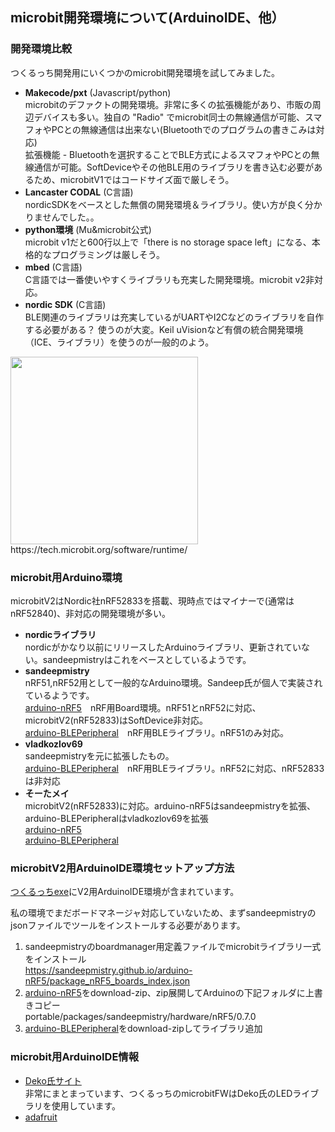## microbit開発環境について(ArduinoIDE、他）

### 開発環境比較
つくるっち開発用にいくつかのmicrobit開発環境を試してみました。
- **Makecode/pxt** (Javascript/python)  
microbitのデファクトの開発環境。非常に多くの拡張機能があり、市販の周辺デバイスも多い。独自の "Radio" でmicrobit同士の無線通信が可能、スマフォやPCとの無線通信は出来ない(Bluetoothでのプログラムの書きこみは対応)  
拡張機能 - Bluetoothを選択することでBLE方式によるスマフォやPCとの無線通信が可能。SoftDeviceやその他BLE用のライブラリを書き込む必要があるため、microbitV1ではコードサイズ面で厳しそう。
- **Lancaster CODAL** (C言語)  
nordicSDKをベースとした無償の開発環境＆ライブラリ。使い方が良く分かりませんでした。。
- **python環境** (Mu&microbit公式)  
microbit v1だと600行以上で「there is no storage space left」になる、本格的なプログラミングは厳しそう。
- **mbed** (C言語)  
C言語では一番使いやすくライブラリも充実した開発環境。microbit v2非対応。
- **nordic SDK** (C言語)  
BLE関連のライブラリは充実しているがUARTやI2Cなどのライブラリを自作する必要がある？ 使うのが大変。Keil uVisionなど有償の統合開発環境（ICE、ライブラリ）を使うのが一般的のよう。  
<img src="https://tech.microbit.org/docs/software/assets/software-overview.svg" width="300" />
https://tech.microbit.org/software/runtime/

### microbit用Arduino環境
microbitV2はNordic社nRF52833を搭載、現時点ではマイナーで(通常はnRF52840)、非対応の開発環境が多い。
- **nordicライブラリ**  
nordicがかなり以前にリリースしたArduinoライブラリ、更新されていない。sandeepmistryはこれをベースとしているようです。
- **sandeepmistry**  
nRF51,nRF52用として一般的なArduino環境。Sandeep氏が個人で実装されているようです。  
[arduino-nRF5](https://github.com/sandeepmistry/arduino-nRF5)　nRF用Board環境。nRF51とnRF52に対応、microbitV2(nRF52833)はSoftDevice非対応。  
[arduino-BLEPeripheral](https://github.com/sandeepmistry/arduino-BLEPeripheral)　nRF用BLEライブラリ。nRF51のみ対応。  
- **vladkozlov69**  
sandeepmistryを元に拡張したもの。  
[arduino-BLEPeripheral](https://github.com/vladkozlov69/arduino-BLEPeripheral)　nRF用BLEライブラリ。nRF52に対応、nRF52833は非対応  
- **そーたメイ**  
microbitV2(nRF52833)に対応。arduino-nRF5はsandeepmistryを拡張、arduino-BLEPeripheralはvladkozlov69を拡張  
[arduino-nRF5](https://github.com/sohtamei/arduino-nRF5)  
[arduino-BLEPeripheral](https://github.com/sohtamei/arduino-BLEPeripheral)  

### microbitV2用ArduinoIDE環境セットアップ方法
[つくるっちexe](http://sohta02.web.fc2.com/familyday_extension.html)にV2用ArduinoIDE環境が含まれています。  

私の環境でまだボードマネージャ対応していないため、まずsandeepmistryのjsonファイルでツールをインストールする必要があります。  
1. sandeepmistryのboardmanager用定義ファイルでmicrobitライブラリ一式をインストール  
https://sandeepmistry.github.io/arduino-nRF5/package_nRF5_boards_index.json
2. [arduino-nRF5](https://github.com/sohtamei/arduino-nRF5)をdownload-zip、zip展開してArduinoの下記フォルダに上書きコピー  
portable/packages/sandeepmistry/hardware/nRF5/0.7.0
3. [arduino-BLEPeripheral](https://github.com/sohtamei/arduino-BLEPeripheral)をdownload-zipしてライブラリ追加  

### microbit用ArduinoIDE情報
- [Deko氏サイト](https://ht-deko.com/arduino/microbit.html)  
非常にまとまっています、つくるっちのmicrobitFWはDeko氏のLEDライブラリを使用しています。
- [adafruit](https://learn.adafruit.com/use-micro-bit-with-arduino)

